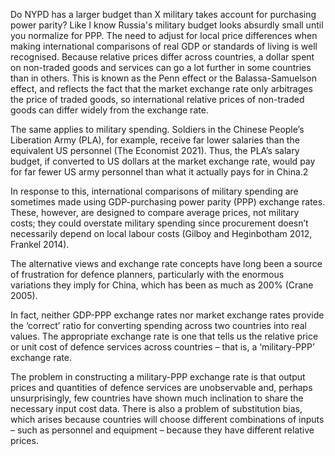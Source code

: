 Do NYPD has a larger budget than X military takes account for purchasing power parity? Like I know Russia's military budget looks absurdly small until you normalize for PPP.
The need to adjust for local price differences when making international comparisons of real GDP or standards of living is well recognised. Because relative prices differ across countries, a dollar spent on non-traded goods and services can go a lot further in some countries than in others. This is known as the Penn effect or the Balassa-Samuelson effect, and reflects the fact that the market exchange rate only arbitrages the price of traded goods, so international relative prices of non-traded goods can differ widely from the exchange rate.

The same applies to military spending. Soldiers in the Chinese People’s Liberation Army (PLA), for example, receive far lower salaries than the equivalent US personnel (The Economist 2021). Thus, the PLA’s salary budget, if converted to US dollars at the market exchange rate, would pay for far fewer US army personnel than what it actually pays for in China.2

In response to this, international comparisons of military spending are sometimes made using GDP-purchasing power parity (PPP) exchange rates. These, however, are designed to compare average prices, not military costs; they could overstate military spending since procurement doesn’t necessarily depend on local labour costs (Gilboy and Heginbotham 2012, Frankel 2014). 

The alternative views and exchange rate concepts have long been a source of frustration for defence planners, particularly with the enormous variations they imply for China, which has been as much as 200% (Crane 2005). 

In fact, neither GDP-PPP exchange rates nor market exchange rates provide the ‘correct’ ratio for converting spending across two countries into real values. The appropriate exchange rate is one that tells us the relative price or unit cost of defence services across countries – that is, a ‘military-PPP’ exchange rate. 

The problem in constructing a military-PPP exchange rate is that output prices and quantities of defence services are unobservable and, perhaps unsurprisingly, few countries have shown much inclination to share the necessary input cost data. There is also a problem of substitution bias, which arises because countries will choose different combinations of inputs – such as personnel and equipment – because they have different relative prices.

